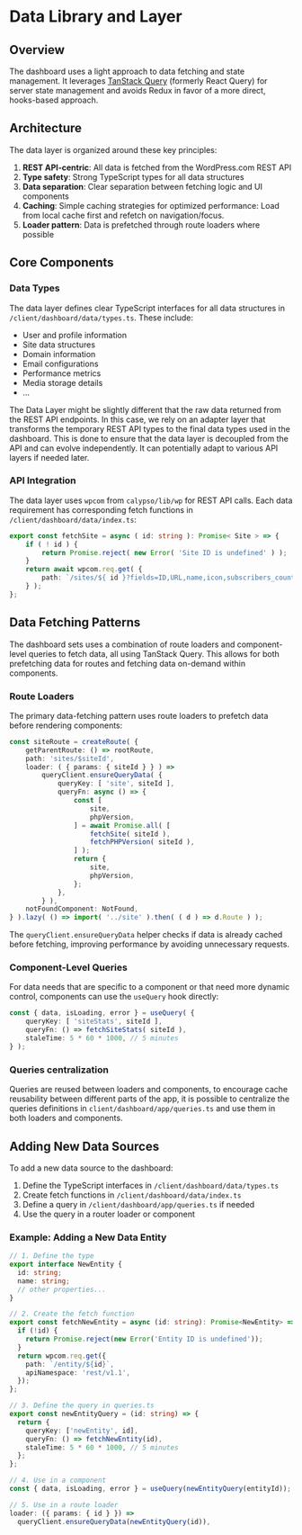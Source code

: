 # Data Library and Layer

## Overview

The dashboard uses a light approach to data fetching and state management. It leverages [TanStack Query](https://tanstack.com/query) (formerly React Query) for server state management and avoids Redux in favor of a more direct, hooks-based approach.

## Architecture

The data layer is organized around these key principles:

1. **REST API-centric**: All data is fetched from the WordPress.com REST API
2. **Type safety**: Strong TypeScript types for all data structures
3. **Data separation**: Clear separation between fetching logic and UI components
4. **Caching**: Simple caching strategies for optimized performance: Load from local cache first and refetch on navigation/focus.
5. **Loader pattern**: Data is prefetched through route loaders where possible

## Core Components

### Data Types

The data layer defines clear TypeScript interfaces for all data structures in `/client/dashboard/data/types.ts`. These include:

- User and profile information
- Site data structures
- Domain information
- Email configurations
- Performance metrics
- Media storage details
- ...

The Data Layer might be slightly different that the raw data returned from the REST API endpoints. In this case, we rely on an adapter layer that transforms the temporary REST API types to the final data types used in the dashboard. This is done to ensure that the data layer is decoupled from the API and can evolve independently. It can potentially adapt to various API layers if needed later.

### API Integration

The data layer uses `wpcom` from `calypso/lib/wp` for REST API calls. Each data requirement has corresponding fetch functions in `/client/dashboard/data/index.ts`:

```typescript
export const fetchSite = async ( id: string ): Promise< Site > => {
	if ( ! id ) {
		return Promise.reject( new Error( 'Site ID is undefined' ) );
	}
	return await wpcom.req.get( {
		path: `/sites/${ id }?fields=ID,URL,name,icon,subscribers_count,plan,options`,
	} );
};
```

## Data Fetching Patterns

The dashboard sets uses a combination of route loaders and component-level queries to fetch data, all using TanStack Query. This allows for both prefetching data for routes and fetching data on-demand within components.

### Route Loaders

The primary data-fetching pattern uses route loaders to prefetch data before rendering components:

```typescript
const siteRoute = createRoute( {
	getParentRoute: () => rootRoute,
	path: 'sites/$siteId',
	loader: ( { params: { siteId } } ) =>
		queryClient.ensureQueryData( {
			queryKey: [ 'site', siteId ],
			queryFn: async () => {
				const [
					site,
					phpVersion,
				] = await Promise.all( [
					fetchSite( siteId ),
					fetchPHPVersion( siteId ),
				] );
				return {
					site,
					phpVersion,
				};
			},
		} ),
	notFoundComponent: NotFound,
} ).lazy( () => import( '../site' ).then( ( d ) => d.Route ) );
```

The `queryClient.ensureQueryData` helper checks if data is already cached before fetching, improving performance by avoiding unnecessary requests.

### Component-Level Queries

For data needs that are specific to a component or that need more dynamic control, components can use the `useQuery` hook directly:

```typescript
const { data, isLoading, error } = useQuery( {
	queryKey: [ 'siteStats', siteId ],
	queryFn: () => fetchSiteStats( siteId ),
	staleTime: 5 * 60 * 1000, // 5 minutes
} );
```

### Queries centralization

Queries are reused between loaders and components, to encourage cache reusability between different parts of the app, it is possible to centralize the queries definitions in `client/dashboard/app/queries.ts` and use them in both loaders and components.

## Adding New Data Sources

To add a new data source to the dashboard:

1. Define the TypeScript interfaces in `/client/dashboard/data/types.ts`
2. Create fetch functions in `/client/dashboard/data/index.ts`
3. Define a query in `/client/dashboard/app/queries.ts` if needed
4. Use the query in a router loader or component

### Example: Adding a New Data Entity

```typescript
// 1. Define the type
export interface NewEntity {
  id: string;
  name: string;
  // other properties...
}

// 2. Create the fetch function
export const fetchNewEntity = async (id: string): Promise<NewEntity> => {
  if (!id) {
    return Promise.reject(new Error('Entity ID is undefined'));
  }
  return wpcom.req.get({
    path: `/entity/${id}`,
    apiNamespace: 'rest/v1.1',
  });
};

// 3. Define the query in queries.ts
export const newEntityQuery = (id: string) => {
  return {
	queryKey: ['newEntity', id],
	queryFn: () => fetchNewEntity(id),
	staleTime: 5 * 60 * 1000, // 5 minutes
  };
};

// 4. Use in a component
const { data, isLoading, error } = useQuery(newEntityQuery(entityId));

// 5. Use in a route loader
loader: ({ params: { id } }) =>
  queryClient.ensureQueryData(newEntityQuery(id)),

